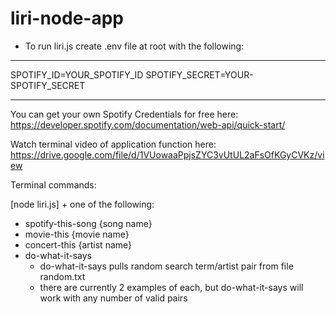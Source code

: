 # liri-node-app

* To run liri.js create .env file at root with the following:

------------------------------------------------------------------------

SPOTIFY_ID=YOUR_SPOTIFY_ID
SPOTIFY_SECRET=YOUR-SPOTIFY_SECRET

------------------------------------------------------------------------

You can get your own Spotify Credentials for free here: https://developer.spotify.com/documentation/web-api/quick-start/


Watch terminal video of application function here: https://drive.google.com/file/d/1VUowaaPpjsZYC3vUtUL2aFsOfKGyCVKz/view

Terminal commands: 

[node liri.js] + one of the following:

* spotify-this-song {song name}
* movie-this {movie name}
* concert-this {artist name}
* do-what-it-says
    - do-what-it-says pulls random search term/artist pair from file random.txt
    - there are currently 2 examples of each, but do-what-it-says will work with any number of valid pairs
